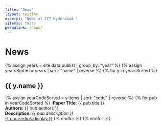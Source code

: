 ```yaml
---
title: "News"
layout: textlay
excerpt: "News at IIT Hyderabad."
sitemap: false
permalink: /news/
---
```


# News

{% assign years = site.data.publist | group_by: "year" %}
{% assign yearsSorted = years | sort: "name" | reverse %}
{% for y in yearsSorted %}
  <h2 id="{{ y.name }}" > {{ y.name }} </h2>
  {% assign yearCodeSorted = y.items | sort: "code" | reverse %}
  {% for pub in yearCodeSorted %}
  <b>:Paper Title:</b> {{ pub.title }} <br />
  <b>Authors:</b> {{ pub.authors }}  <br />
  <b>Description:</b> <span align="justify"><em>{{ pub.description }} </em></span> <br />
  <a target="_blank" href="{{ course.link.url }}">{{ course.link.display }}</a>
  {% endfor %}
{% endfor %}
